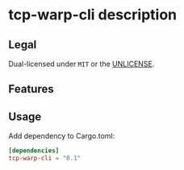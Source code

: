 # tcp-warp-cli description

## Legal

Dual-licensed under `MIT` or the [UNLICENSE](http://unlicense.org/).

## Features

## Usage

Add dependency to Cargo.toml:

```toml
[dependencies]
tcp-warp-cli = "0.1"
```

